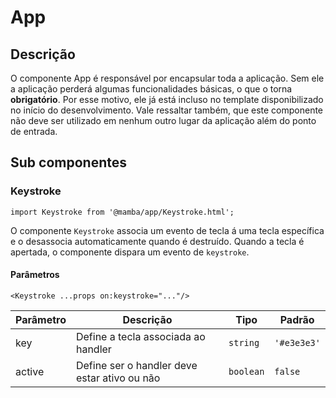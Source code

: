# App

## Descrição

O componente App é responsável por encapsular toda a aplicação. Sem ele a aplicação perderá algumas funcionalidades básicas, o que o torna **obrigatório**.
Por esse motivo, ele já está incluso no template disponibilizado no início do desenvolvimento. Vale ressaltar também, que este componente não deve ser utilizado em nenhum outro lugar da aplicação além do ponto de entrada.

## Sub componentes

### Keystroke

`import Keystroke from '@mamba/app/Keystroke.html';`

O componente `Keystroke` associa um evento de tecla á uma tecla específica e o desassocia automaticamente quando é destruído. Quando a tecla é apertada, o componente dispara um evento de `keystroke`.

#### Parâmetros

`<Keystroke ...props on:keystroke="..."/>`

| Parâmetro   | Descrição                                              | Tipo            | Padrão     |
|-------------|--------------------------------------------------------|-----------------|------------|
| key          | Define a tecla associada ao handler                   | `string`        | `'#e3e3e3'`|
| active       | Define ser o handler deve estar ativo ou não           | `boolean`      | `false`    |